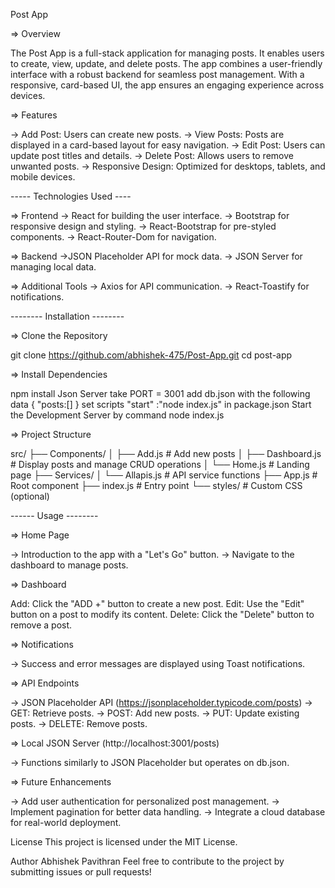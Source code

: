 Post App

=> Overview

The Post App is a full-stack application for managing posts. It enables users to create, view, update, and delete posts. The app combines a user-friendly interface with a robust backend for seamless post management. With a responsive, card-based UI, the app ensures an engaging experience across devices.

=> Features

-> Add Post: Users can create new posts.
-> View Posts: Posts are displayed in a card-based layout for easy navigation.
-> Edit Post: Users can update post titles and details.
-> Delete Post: Allows users to remove unwanted posts.
-> Responsive Design: Optimized for desktops, tablets, and mobile devices.

----- Technologies Used ----

=> Frontend
-> React for building the user interface.
-> Bootstrap for responsive design and styling.
-> React-Bootstrap for pre-styled components.
-> React-Router-Dom for navigation.

=> Backend
->JSON Placeholder API for mock data.
-> JSON Server for managing local data.

=> Additional Tools
-> Axios for API communication.
-> React-Toastify for notifications.


--------  Installation --------

=> Clone the Repository

git clone https://github.com/abhishek-475/Post-App.git
cd post-app


=> Install Dependencies

npm install Json Server
take PORT = 3001
add db.json with the following data
{
    "posts:[]
}
set scripts "start" :"node index.js" in package.json
Start the Development Server by command node index.js

=> Project Structure

src/
├── Components/
│   ├── Add.js               # Add new posts
│   ├── Dashboard.js         # Display posts and manage CRUD operations
│   └── Home.js              # Landing page
├── Services/
│   └── Allapis.js           # API service functions
├── App.js                   # Root component
├── index.js                 # Entry point
└── styles/                  # Custom CSS (optional)


------ Usage --------

=> Home Page

-> Introduction to the app with a "Let's Go" button.
-> Navigate to the dashboard to manage posts.

=> Dashboard

Add: Click the "ADD +" button to create a new post.
Edit: Use the "Edit" button on a post to modify its content.
Delete: Click the "Delete" button to remove a post.

=> Notifications

-> Success and error messages are displayed using Toast notifications.

=> API Endpoints

-> JSON Placeholder API (https://jsonplaceholder.typicode.com/posts)
-> GET: Retrieve posts.
-> POST: Add new posts.
-> PUT: Update existing posts.
-> DELETE: Remove posts.

=> Local JSON Server (http://localhost:3001/posts)

-> Functions similarly to JSON Placeholder but operates on db.json.


=> Future Enhancements

-> Add user authentication for personalized post management.
-> Implement pagination for better data handling.
-> Integrate a cloud database for real-world deployment.

License
This project is licensed under the MIT License.

Author
Abhishek Pavithran
Feel free to contribute to the project by submitting issues or pull requests!